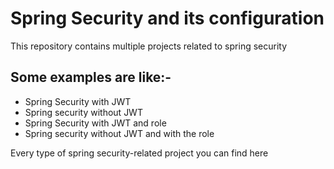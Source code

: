 # Spring Security and its configuration

This repository contains multiple projects related to spring security 

## Some examples are like:- 
- Spring Security with JWT
- Spring security without JWT
- Spring Security with JWT and role
- Spring security without JWT and with the role


Every type of spring security-related project  you can  find here

